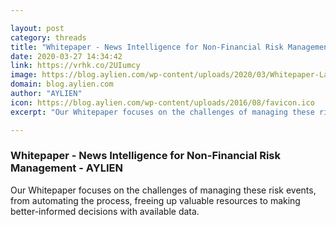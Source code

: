 ```yaml
---

layout: post
category: threads
title: "Whitepaper - News Intelligence for Non-Financial Risk Management - AYLIEN"
date: 2020-03-27 14:34:42
link: https://vrhk.co/2UIumcy
image: https://blog.aylien.com/wp-content/uploads/2020/03/Whitepaper-Landing-page-grey-976x1024.png
domain: blog.aylien.com
author: "AYLIEN"
icon: https://blog.aylien.com/wp-content/uploads/2016/08/favicon.ico
excerpt: "Our Whitepaper focuses on the challenges of managing these risk events, from automating the process, freeing up valuable resources to making better-informed decisions with available data."

---
```


### Whitepaper - News Intelligence for Non-Financial Risk Management - AYLIEN

Our Whitepaper focuses on the challenges of managing these risk events, from automating the process, freeing up valuable resources to making better-informed decisions with available data.